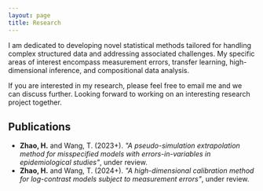 ```yaml
---
layout: page
title: Research
---
```


I am dedicated to developing novel statistical methods tailored for handling complex structured data and addressing associated challenges. My specific areas of interest encompass measurement errors, transfer learning, high-dimensional inference, and compositional data analysis. 
  
If you are interested in my research, please feel free to email me and we can discuss further. Looking forward to working on an interesting research project together.

## Publications ##

- **Zhao, H.** and Wang, T. (2023+). _"A pseudo-simulation extrapolation method for misspecified models with errors-in-variables in epidemiological studies"_, under review.
- **Zhao, H.** and Wang, T. (2024+). _"A high-dimensional calibration method for log-contrast models subject to measurement errors"_, under review.

